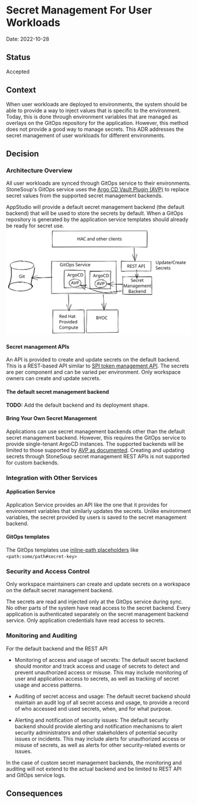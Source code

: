 # Secret Management For User Workloads

Date: 2022-10-28

## Status

Accepted

## Context

When user workloads are deployed to environments, the system should be able to provide a way to inject values that is specific to the environment. Today, this is done through environment variables that are managed as overlays on the GitOps repository for the application. However, this method does not provide a good way to manage secrets. This ADR addresses the secret management of user workloads for different environments.

## Decision

### Architecture Overview

All user workloads are synced through GitOps service to their environments. StoneSoup's GitOps service uses the [Argo CD Vault Plugin (AVP)](https://github.com/argoproj-labs/argocd-vault-plugin) to replace secret values from the supported secret management backends.

AppStudio will provide a default secret management backend (the default backend) that will be used to store the secrets by default. When a GitOps repository is generated by the application service templates should already be ready for secret use.
![](../diagrams/secret-mgmt.excalidraw.svg)

#### Secret management APIs
An API is provided to create and update secrets on the default backend. This is a REST-based API similar to [SPI token management API](https://github.com/redhat-appstudio/service-provider-integration-operator/blob/main/docs/USER.md#post-tokennamespacename). The secrets are per component and can be varied per environment. Only workspace owners can create and update secrets.

#### The default secret management backend
**TODO:** Add the default backend and its deployment shape.

#### Bring Your Own Secret Management
Applications can use secret management backends other than the default secret management backend. However, this requires the GitOps service to provide single-tenant ArgoCD instances. The supported backends will be limited to those supported by [AVP as documented](https://argocd-vault-plugin.readthedocs.io/en/stable/backends/). Creating and updating secrets through StoneSoup secret management REST APIs is not supported for custom backends.

### Integration with Other Services

#### Application Service
Application Service provides an API like the one that it provides for environment variables that similarly updates the secrets. Unlike environment variables, the secret provided by users is saved to the secret management backend.

#### GitOps templates
The GitOps templates use [inline-path placeholders](https://argocd-vault-plugin.readthedocs.io/en/stable/howitworks/#inline-path-placeholders) like `<path:some/path#secret-key>`

### Security and Access Control

Only workspace maintainers can create and update secrets on a workspace on the default secret management backend.

The secrets are read and injected only at the GitOps service during sync. No other parts of the system have read access to the secret backend. Every application is authenticated separately on the secret management backend service. Only application credentials have read access to secrets.

### Monitoring and Auditing

For the default backend and the REST API

* Monitoring of access and usage of secrets: The default secret backend should monitor and track access and usage of secrets to detect and prevent unauthorized access or misuse. This may include monitoring of user and application access to secrets, as well as tracking of secret usage and access patterns.

* Auditing of secret access and usage: The default secret backend should maintain an audit log of all secret access and usage, to provide a record of who accessed and used secrets, when, and for what purpose.

* Alerting and notification of security issues: The default security backend should provide alerting and notification mechanisms to alert security administrators and other stakeholders of potential security issues or incidents. This may include alerts for unauthorized access or misuse of secrets, as well as alerts for other security-related events or issues.

In the case of custom secret management backends, the monitoring and auditing will not extend to the actual backend and be limited to REST API and GitOps service logs.




## Consequences

